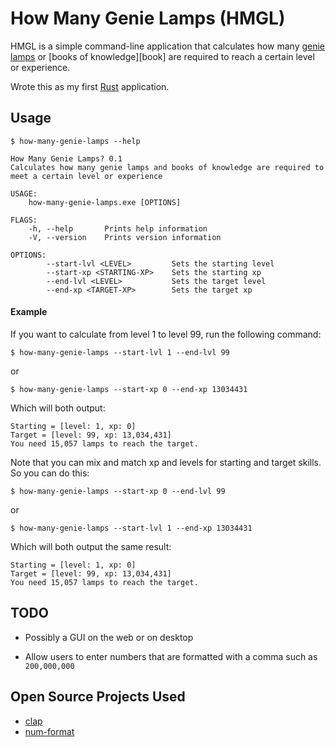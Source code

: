 # How Many Genie Lamps (HMGL)

HMGL is a simple command-line application that calculates how many [genie lamps][lamp] or [books of knowledge][book]
are required to reach a certain level or experience.

Wrote this as my first [Rust](https://www.rust-lang.org/) application.

## Usage

```
$ how-many-genie-lamps --help

How Many Genie Lamps? 0.1
Calculates how many genie lamps and books of knowledge are required to meet a certain level or experience
 
USAGE:
    how-many-genie-lamps.exe [OPTIONS]

FLAGS:
    -h, --help       Prints help information
    -V, --version    Prints version information

OPTIONS:
        --start-lvl <LEVEL>         Sets the starting level
        --start-xp <STARTING-XP>    Sets the starting xp
        --end-lvl <LEVEL>           Sets the target level
        --end-xp <TARGET-XP>        Sets the target xp
```

#### Example

If you want to calculate from level 1 to level 99, run the following command:

`$ how-many-genie-lamps --start-lvl 1 --end-lvl 99`

or 

`$ how-many-genie-lamps --start-xp 0 --end-xp 13034431`

Which will both output:

```
Starting = [level: 1, xp: 0]
Target = [level: 99, xp: 13,034,431]
You need 15,057 lamps to reach the target.
```

Note that you can mix and match xp and levels for starting and target skills. 
So you can do this:

`$ how-many-genie-lamps --start-xp 0 --end-lvl 99`

or

`$ how-many-genie-lamps --start-lvl 1 --end-xp 13034431`

Which will both output the same result:

```
Starting = [level: 1, xp: 0]
Target = [level: 99, xp: 13,034,431]
You need 15,057 lamps to reach the target.
```

## TODO

* Possibly a GUI on the web or on desktop

* Allow users to enter numbers that are formatted with a comma such as `200,000,000`

## Open Source Projects Used

* [clap](https://github.com/clap-rs/clap)
* [num-format](https://github.com/bcmyers/num-format)


[lamp]: https://oldschool.runescape.wiki/w/Lamp
[book_knowledge]: https://oldschool.runescape.wiki/w/Book_of_knowledge
[osrs]: https://oldschool.runescape.com/
